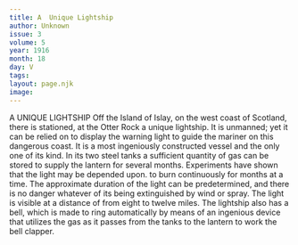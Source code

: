 ```yaml
---
title: A  Unique Lightship
author: Unknown
issue: 3
volume: 5
year: 1916
month: 18
day: V
tags:
layout: page.njk
image:
---
```

A UNIQUE LIGHTSHIP       Off the Island of Islay, on the west coast of Scotland, there is stationed, at the Otter Rock a unique lightship. It is unmanned; yet it can be relied on to display the warning light to guide the mariner on this dangerous coast. It is a most ingeniously constructed vessel and the only one of its kind. In its two steel tanks a sufficient quantity of gas can be stored to supply the lantern for several months.       Experiments have shown that the light may be depended upon. to burn continuously for months at a time. The approximate duration of the light can be predetermined, and there is no danger whatever of its being extinguished by wind or spray.       The light is visible at a distance of from eight to twelve miles. The lightship also has a bell, which is made to ring automatically by means of an ingenious device that utilizes the gas as it passes from the tanks to the lantern to work the bell clapper.    


